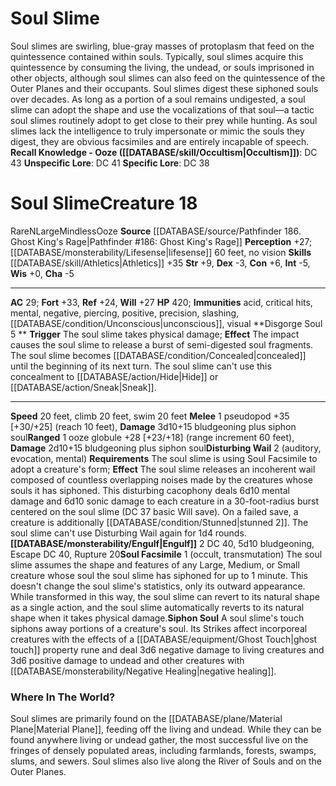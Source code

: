 ﻿---
ac: '29'
alignment: N
charisma: '-5'
climb_speed: '20'
constitution: '+6'
creature_ability:
- Disgorge Soul
- Disturbing Wail
- Engulf
- Siphon Soul
- Soul Facsimile
dexterity: '-3'
fortitude: '+33'
hp: '420'
id: '2426'
immunity:
- '[[DATABASE/trait/Acid|acid]]'
- critical hits
- '[[DATABASE/trait/Mental|mental]]'
- '[[DATABASE/trait/Negative|negative]]'
- piercing
- '[[DATABASE/trait/Positive|positive]]'
- precision
- slashing
- '[[DATABASE/condition/Unconscious|unconscious]]'
- '[[DATABASE/trait/Visual|visual]]'
intelligence: '-5'
land_speed: '20'
level: '18'
max_speed: '20'
name: Soul Slime
perception: '+27'
rarity: Rare
reflex: '+24'
sense:
- '[[DATABASE/monsterability/Lifesense|lifesense]] 60 feet'
- no vision
size: Large
skill:
- '[[DATABASE/skill/Athletics|Athletics]] +35'
source: '[[DATABASE/source/Pathfinder 186. Ghost King''s Rage|Pathfinder #186: Ghost
  King''s Rage]]'
speed:
- 20 feet
- climb 20 feet
- swim 20 feet
strength: '+9'
strength_req: '9'
strongest_save:
- Fortitude
swim_speed: '20'
trait:
- '[[DATABASE/trait/Mindless|Mindless]]'
- '[[DATABASE/trait/Ooze|Ooze]]'
- '[[DATABASE/trait/Rare|Rare]]'
type: Creature
weakest_save:
- Reflex
will: '+27'
wisdom: '+0'

---
# Soul Slime

Soul slimes are swirling, blue-gray masses of protoplasm that feed on the quintessence contained within souls. Typically, soul slimes acquire this quintessence by consuming the living, the undead, or souls imprisoned in other objects, although soul slimes can also feed on the quintessence of the Outer Planes and their occupants. Soul slimes digest these siphoned souls over decades. As long as a portion of a soul remains undigested, a soul slime can adopt the shape and use the vocalizations of that soul—a tactic soul slimes routinely adopt to get close to their prey while hunting. As soul slimes lack the intelligence to truly impersonate or mimic the souls they digest, they are obvious facsimiles and are entirely incapable of speech.
**Recall Knowledge - Ooze ([[DATABASE/skill/Occultism|Occultism]])**: DC 43
**Unspecific Lore**: DC 41
**Specific Lore**: DC 38

# Soul Slime<span class="item-type">Creature 18</span>

<span class="trait-rare item-trait">Rare</span><span class="trait-alignment item-trait">N</span><span class="trait-size item-trait">Large</span><span class="item-trait">Mindless</span><span class="item-trait">Ooze</span>
**Source** [[DATABASE/source/Pathfinder 186. Ghost King's Rage|Pathfinder #186: Ghost King's Rage]]
**Perception** +27; [[DATABASE/monsterability/Lifesense|lifesense]] 60 feet, no vision
**Skills** [[DATABASE/skill/Athletics|Athletics]] +35
**Str** +9, **Dex** -3, **Con** +6, **Int** -5, **Wis** +0, **Cha** -5

---
**AC** 29; **Fort** +33, **Ref** +24, **Will** +27
**HP** 420; **Immunities** acid, critical hits, mental, negative, piercing, positive, precision, slashing, [[DATABASE/condition/Unconscious|unconscious]], visual
<span class="in-box-ability">**Disgorge Soul <span class="action-icon">5</span> ** **Trigger** The soul slime takes physical damage; **Effect** The impact causes the soul slime to release a burst of semi-digested soul fragments. The soul slime becomes [[DATABASE/condition/Concealed|concealed]] until the beginning of its next turn. The soul slime can't use this concealment to [[DATABASE/action/Hide|Hide]] or [[DATABASE/action/Sneak|Sneak]].</span>

---
**Speed** 20 feet, climb 20 feet, swim 20 feet
<span class="in-box-ability">**Melee** <span class="action-icon">1</span> pseudopod +35 [+30/+25] (reach 10 feet), **Damage** 3d10+15 bludgeoning plus siphon soul</span><span class="in-box-ability">**Ranged** <span class="action-icon">1</span> ooze globule +28 [+23/+18] (range increment 60 feet), **Damage** 2d10+15 bludgeoning plus siphon soul</span><span class="in-box-ability">**Disturbing Wail** <span class="action-icon">2</span> (auditory, evocation, mental) **Requirements** The soul slime is using Soul Facsimile to adopt a creature's form; **Effect** The soul slime releases an incoherent wail composed of countless overlapping noises made by the creatures whose souls it has siphoned. This disturbing cacophony deals 6d10 mental damage and 6d10 sonic damage to each creature in a 30-foot-radius burst centered on the soul slime (DC 37 basic Will save). On a failed save, a creature is additionally [[DATABASE/condition/Stunned|stunned 2]]. The soul slime can't use Disturbing Wail again for 1d4 rounds.</span><span class="in-box-ability">**[[DATABASE/monsterability/Engulf|Engulf]]** <span class="action-icon">2</span> DC 40, 5d10 bludgeoning, Escape DC 40, Rupture 20</span><span class="in-box-ability">**Soul Facsimile** <span class="action-icon">1</span> (occult, transmutation) The soul slime assumes the shape and features of any Large, Medium, or Small creature whose soul the soul slime has siphoned for up to 1 minute. This doesn't change the soul slime's statistics, only its outward appearance. While transformed in this way, the soul slime can revert to its natural shape as a single action, and the soul slime automatically reverts to its natural shape when it takes physical damage.</span><span class="in-box-ability">**Siphon Soul** A soul slime's touch siphons away portions of a creature's soul. Its Strikes affect incorporeal creatures with the effects of a [[DATABASE/equipment/Ghost Touch|ghost touch]] property rune and deal 3d6 negative damage to living creatures and 3d6 positive damage to undead and other creatures with [[DATABASE/monsterability/Negative Healing|negative healing]].</span>

###  Where In The World?

Soul slimes are primarily found on the [[DATABASE/plane/Material Plane|Material Plane]], feeding off the living and undead. While they can be found anywhere living or undead gather, the most successful live on the fringes of densely populated areas, including farmlands, forests, swamps, slums, and sewers. Soul slimes also live along the River of Souls and on the Outer Planes.